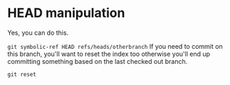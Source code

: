 HEAD manipulation
=================

Yes, you can do this.

`git symbolic-ref HEAD refs/heads/otherbranch`
If you need to commit on this branch, you'll want to reset the index too otherwise you'll end up committing something based on the last checked out branch.

`git reset`